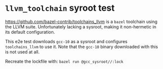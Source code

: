 # `llvm_toolchain` syroot test

https://github.com/bazel-contrib/toolchains_llvm is a `bazel` toolchain using
the LLVM suite. Unfortunately lacking a sysroot, making it non-hermetic in its
default configuration.

This e2e test downloads `gcc-10` as a sysroot and configures `toolchains_llvm`
to use it. Note that the `gcc-10` binary downloaded with this is not used at all.

Recreate the lockfile with: `bazel run @gcc_sysroot//:lock`
